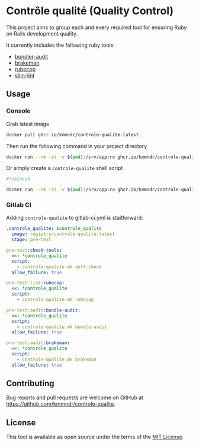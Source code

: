 # Contrôle qualité (Quality Control)

This project aims to group each and every required tool for ensuring
Ruby on Rails development quality.

It currently includes the following ruby tools:
- [bundler-audit](https://github.com/rubysec/bundler-audit)
- [brakeman](https://github.com/presidentbeef/brakeman)
- [rubocop](https://github.com/rubocop/rubocop)
- [slim-lint](https://github.com/sds/slim-lint)

## Usage

### Console

Grab latest image

```sh
docker pull ghcr.io/kmmndr/controle-qualite:latest
```

Then run the following command in your project directory

```sh
docker run --rm -it -v $(pwd):/srv/app:ro ghcr.io/kmmndr/controle-qualite:latest controle-qualite.mk check-ruby
```

Or simply create a `controle-qualite` shell script

```sh
#!/bin/sh

docker run --rm -it -v $(pwd):/srv/app:ro ghcr.io/kmmndr/controle-qualite:latest controle-qualite.mk $@
```

### Gitlab CI

Adding `controle-qualite` to gitlab-ci.yml is staitforward:

```yaml
.controle_qualite: &controle_qualite
  image: registry/controle-qualite:latest
  stage: pre-test

pre-test:check-tools:
  <<: *controle_qualite
  script:
    - controle-qualite.mk self-check
  allow_failure: true

pre-test:lint:rubocop:
  <<: *controle_qualite
  script:
    - controle-qualite.mk rubocop

pre-test:audit:bundle-audit:
  <<: *controle_qualite
  script:
    - controle-qualite.mk bundle-audit
  allow_failure: true

pre-test:audit:brakeman:
  <<: *controle_qualite
  script:
    - controle-qualite.mk brakeman
  allow_failure: true
```

## Contributing

Bug reports and pull requests are welcome on GitHub at https://github.com/kmmndr/controle-qualite.

## License

This tool is available as open source under the terms of the [MIT License](LICENSE).

